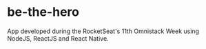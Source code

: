 # be-the-hero
App developed during the RocketSeat's 11th Omnistack Week using NodeJS, ReactJS and React Native.

